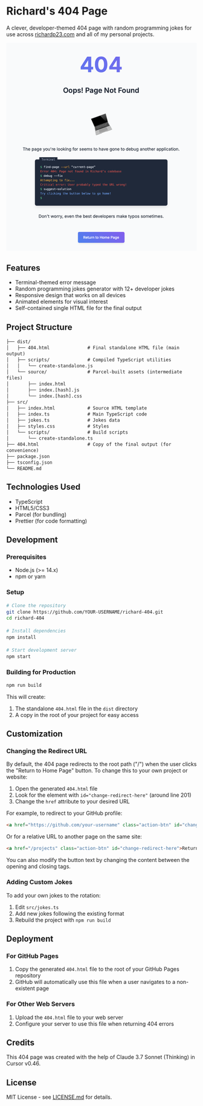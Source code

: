 # Richard's 404 Page

A clever, developer-themed 404 page with random programming jokes for use across [richardp23.com](https://richardp23.com) and all of my personal projects.

![404 Terminal](preview.png)

## Features

- Terminal-themed error message
- Random programming jokes generator with 12+ developer jokes
- Responsive design that works on all devices
- Animated elements for visual interest
- Self-contained single HTML file for the final output

## Project Structure

```
├── dist/
│   ├── 404.html              # Final standalone HTML file (main output)
│   ├── scripts/              # Compiled TypeScript utilities
│   │   └── create-standalone.js
│   └── source/               # Parcel-built assets (intermediate files)
│       ├── index.html
│       ├── index.[hash].js
│       └── index.[hash].css
├── src/
│   ├── index.html            # Source HTML template
│   ├── index.ts              # Main TypeScript code
│   ├── jokes.ts              # Jokes data
│   ├── styles.css            # Styles
│   └── scripts/              # Build scripts
│       └── create-standalone.ts
├── 404.html                  # Copy of the final output (for convenience)
├── package.json
├── tsconfig.json
└── README.md
```

## Technologies Used

- TypeScript
- HTML5/CSS3
- Parcel (for bundling)
- Prettier (for code formatting)

## Development

### Prerequisites

- Node.js (>= 14.x)
- npm or yarn

### Setup

```bash
# Clone the repository
git clone https://github.com/YOUR-USERNAME/richard-404.git
cd richard-404

# Install dependencies
npm install

# Start development server
npm start
```

### Building for Production

```bash
npm run build
```

This will create:
1. The standalone `404.html` file in the `dist` directory
2. A copy in the root of your project for easy access

## Customization

### Changing the Redirect URL

By default, the 404 page redirects to the root path ("/") when the user clicks the "Return to Home Page" button. To change this to your own project or website:

1. Open the generated `404.html` file
2. Look for the element with `id="change-redirect-here"` (around line 201)
3. Change the `href` attribute to your desired URL

For example, to redirect to your GitHub profile:

```html
<a href="https://github.com/your-username" class="action-btn" id="change-redirect-here">Return to Home Page</a>
```

Or for a relative URL to another page on the same site:

```html
<a href="/projects" class="action-btn" id="change-redirect-here">Return to Home Page</a>
```

You can also modify the button text by changing the content between the opening and closing tags.

### Adding Custom Jokes

To add your own jokes to the rotation:

1. Edit `src/jokes.ts`
2. Add new jokes following the existing format
3. Rebuild the project with `npm run build`

## Deployment

### For GitHub Pages

1. Copy the generated `404.html` file to the root of your GitHub Pages repository
2. GitHub will automatically use this file when a user navigates to a non-existent page

### For Other Web Servers

1. Upload the `404.html` file to your web server
2. Configure your server to use this file when returning 404 errors

## Credits

This 404 page was created with the help of Claude 3.7 Sonnet (Thinking) in Cursor v0.46.

## License

MIT License - see [LICENSE.md](LICENSE.md) for details.